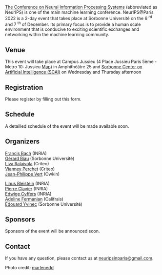 <a href="https://nips.cc/">The Conference on Neural Information Processing Systems</a> (abbreviated as NeurIPS) is one of the main machine learning conference. NeurIPS@Paris 2022 is a 2-day event that takes place at Sorbonne Université on the 6 <sup>rd</sup> and 7 <sup>th</sup> of December. Its primary focus is to provide a human scale environment that is conducive to exciting scientific exchanges and networking within the machine learning community. 

## Venue

This event will take place at Campus Jussieu (4 Place Jussieu Paris 5ème - Metro 10: Jussieu <a href="docs/assets/plan_neurips2022v2.jpg"> Map</a>) in Amphithéâtre 25 and <a href="https://scai.sorbonne-universite.fr">Sorbonne Center on Artificial Intelligence (SCAI)</a> on Wednesday and Thursday afternoon </li>

<!---
![map](/docs/assets/plan_neurips2022v2.jpg)
--->

## Registration

Please register by filling out this form. 

## Schedule

A detailled schedule of the event will be made available soon.

## Organizers

[Francis Bach](https://www.di.ens.fr/~fbach/) (INRIA) <br>
[Gérard Biau](https://www.lpsm.paris/pageperso/biau/) (Sorbonne Université)<br>
[Liva Ralaivola](https://pageperso.lif.univ-mrs.fr/~liva.ralaivola/doku.php) (Criteo) <br>
[Vianney Perchet](https://vianney.ai/) (Criteo) <br>
[Jean-Philippe Vert](https://members.cbio.mines-paristech.fr/~jvert/) (Owkin)

[Linus Bleistein](linusbleistein.com) (INRIA)<br>
[Pierre Clavier](https://pierreclavier.github.io/aboutme/) (INRIA)<br>
[Edwige Cyffers](http://perso.ens-lyon.fr/edwige.cyffers/) (INRIA) <br>
[Adeline Fermanian](afermanian.github.io) (Califrais) <br>
[Edouard Yvinec](https://www.isir.upmc.fr/personnel/yvinec/) (Sorbonne Université)

## Sponsors

Sponsors of the event will be announced soon. 

## Contact

If you have any question, please contact us at [neuripsinparis@gmail.com](mailto:neuripsinparis@gmail.com).


Photo credit: [marlenedd](https://www.flickr.com/photos/24241643@N00/49478118648)
